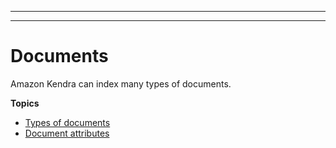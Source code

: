 --------

--------

# Documents<a name="hiw-documents"></a>

Amazon Kendra can index many types of documents\. 

**Topics**
+ [Types of documents](index-document-types.md)
+ [Document attributes](hiw-document-attributes.md)